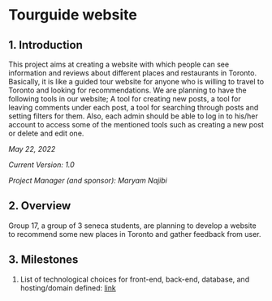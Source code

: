 
# Tourguide website

## 1. Introduction

This project aims at creating a website with which people can see information and reviews about different places and restaurants in Toronto. Basically, it is like a guided tour website for anyone who is willing to travel to Toronto and looking for recommendations. We are planning to have the following tools in our website; A tool for creating new posts, a tool for leaving comments under each post, a tool for searching through posts and setting filters for them. Also, each admin should be able to log in to his/her account to access some of the mentioned tools such as creating a new post or delete and edit one.


*May 22, 2022*

*Current Version: 1.0*

*Project Manager (and sponsor): Maryam Najibi*

## 2. Overview

Group 17, a group of 3 seneca students, are planning to develop a website to recommend some new places in Toronto and gather feedback from user.


## 3. Milestones

1. List of technological choices for front-end, back-end, database, and hosting/domain defined: [link](https://github.com/CAPSTONE-2022-2023/Group_17/blob/main/technical_details.md)
<!-- 2. Website back-end up and front-end designed and some static test pages tested in development environment
3. Template to deliver presentations addded to the website designed and tested
4. Tool for faculty to display its availability designed and tested
5. Tool for allowing faculty to message groups designed and tested: [link](https://github.com/CAPSTONE-2022-2023/Group_00/blob/main/use_cases/group_messaging.md)
6. Tool for allowing students and groups to pick timeslots designed and tested: [link](https://github.com/CAPSTONE-2022-2023/Group_00/blob/main/use_cases/picking_timeslot.md) -->

